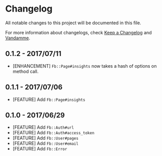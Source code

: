 # Changelog

All notable changes to this project will be documented in this file.

For more information about changelogs, check
[Keep a Changelog](http://keepachangelog.com) and
[Vandamme](http://tech-angels.github.io/vandamme).

## 0.1.2  - 2017/07/11

* [ENHANCEMENT] `Fb::Page#insights` now takes a hash of options on method call.

## 0.1.1  - 2017/07/06

* [FEATURE] Add `Fb::Page#insights`

## 0.1.0  - 2017/06/29

* [FEATURE] Add `Fb::Auth#url`
* [FEATURE] Add `Fb::Auth#access_token`
* [FEATURE] Add `Fb::User#pages`
* [FEATURE] Add `Fb::User#email`
* [FEATURE] Add `Fb::Error`
